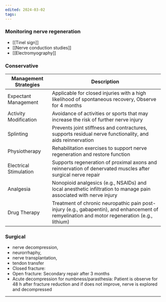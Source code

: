 ```yaml
---
edited: 2024-03-02
tags:
---
```

### Monitoring nerve regeneration
- [[Tinel sign]] 
- [[Nerve conduction studies]]
- [[Electromyography]] 
### Conservative
| Management Strategies  | Description                                                                                                                                   |
| ---------------------- | --------------------------------------------------------------------------------------------------------------------------------------------- |
| Expectant Management   | Applicable for closed injuries with a high likelihood of spontaneous recovery, Observe for 4 months                                           |
| Activity Modification  | Avoidance of activities or sports that may increase the risk of further nerve injury                                                          |
| Splinting              | Prevents joint stiffness and contractures, supports residual nerve functionality, and aids reinnervation                                      |
| Physiotherapy          | Rehabilitation exercises to support nerve regeneration and restore function                                                                   |
| Electrical Stimulation | Supports regeneration of proximal axons and reinnervation of denervated muscles after surgical nerve repair                                   |
| Analgesia              | Nonopioid analgesics (e.g., NSAIDs) and local anesthetic infiltration to manage pain associated with nerve injury                             |
| Drug Therapy           | Treatment of chronic neuropathic pain post-injury (e.g., gabapentin), and enhancement of remyelination and motor regeneration (e.g., lithium) |

### Surgical
- nerve decompression, 
- neurorrhaphy, 
- nerve transplantation, 
- tendon transfer
- Closed fracture:
- Open fracture: Secondary repair after 3 months
- Acute decompression for numbness/parasthesia: Patient is observe for 48 h after fracture reduction and if does not improve, nerve is explored and decompressed
---
